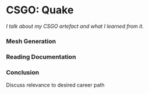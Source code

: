 # CSGO: Quake

_I talk about my CSGO artefact and what I learned from it._

### Mesh Generation

### Reading Documentation

### Conclusion
Discuss relevance to desired career path
